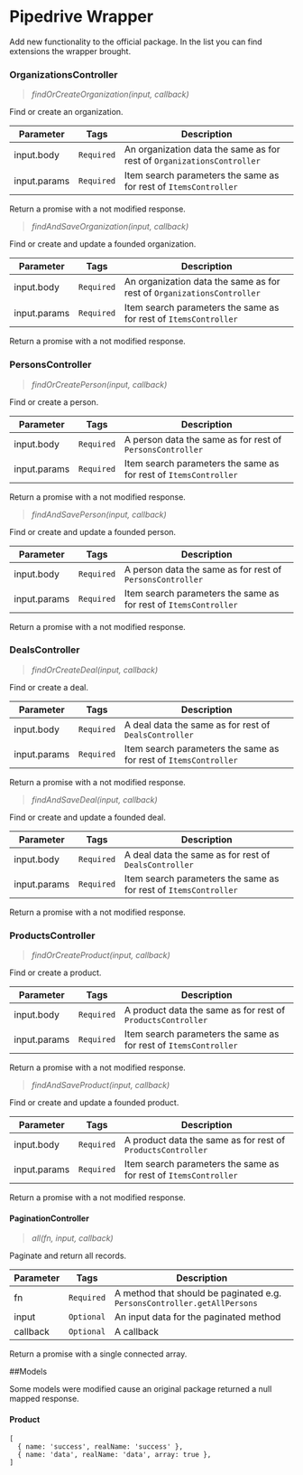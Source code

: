 # Pipedrive Wrapper

Add new functionality to the official package. In the list you can find extensions the wrapper brought.

### OrganizationsController

> _findOrCreateOrganization(input, callback)_

Find or create an organization.

|Parameter      |Tags         |Description
|---------------|-------------|-----------
|input.body     |`Required`   |An organization data the same as for rest of `OrganizationsController`
|input.params   |`Required`   |Item search parameters the same as for rest of `ItemsController`

Return a promise with a not modified response.


> _findAndSaveOrganization(input, callback)_

Find or create and update a founded organization.

|Parameter      |Tags         |Description
|---------------|-------------|-----------
|input.body     |`Required`   |An organization data the same as for rest of `OrganizationsController`
|input.params   |`Required`   |Item search parameters the same as for rest of `ItemsController`

Return a promise with a not modified response.

### PersonsController

> _findOrCreatePerson(input, callback)_

Find or create a person.

|Parameter      |Tags         |Description
|---------------|-------------|-----------
|input.body     |`Required`   |A person data the same as for rest of `PersonsController`
|input.params   |`Required`   |Item search parameters the same as for rest of `ItemsController`

Return a promise with a not modified response.


> _findAndSavePerson(input, callback)_

Find or create and update a founded person.

|Parameter      |Tags         |Description
|---------------|-------------|-----------
|input.body     |`Required`   |A person data the same as for rest of `PersonsController`
|input.params   |`Required`   |Item search parameters the same as for rest of `ItemsController`

Return a promise with a not modified response.

### DealsController

> _findOrCreateDeal(input, callback)_

Find or create a deal.

|Parameter      |Tags         |Description
|---------------|-------------|-----------
|input.body     |`Required`   |A deal data the same as for rest of `DealsController`
|input.params   |`Required`   |Item search parameters the same as for rest of `ItemsController`

Return a promise with a not modified response.


> _findAndSaveDeal(input, callback)_

Find or create and update a founded deal.

|Parameter      |Tags         |Description
|---------------|-------------|-----------
|input.body     |`Required`   |A deal data the same as for rest of `DealsController`
|input.params   |`Required`   |Item search parameters the same as for rest of `ItemsController`

Return a promise with a not modified response.

### ProductsController

> _findOrCreateProduct(input, callback)_

Find or create a product.

|Parameter      |Tags         |Description
|---------------|-------------|-----------
|input.body     |`Required`   |A product data the same as for rest of `ProductsController`
|input.params   |`Required`   |Item search parameters the same as for rest of `ItemsController`

Return a promise with a not modified response.


> _findAndSaveProduct(input, callback)_

Find or create and update a founded product.

|Parameter      |Tags         |Description
|---------------|-------------|-----------
|input.body     |`Required`   |A product data the same as for rest of `ProductsController`
|input.params   |`Required`   |Item search parameters the same as for rest of `ItemsController`

Return a promise with a not modified response.

#### PaginationController

> _all(fn, input, callback)_

Paginate and return all records.

|Parameter      |Tags         |Description
|---------------|-------------|-----------
|fn             |`Required`   |A method that should be paginated e.g. `PersonsController.getAllPersons`
|input          |`Optional`   |An input data for the paginated method
|callback       |`Optional`   |A callback

Return a promise with a single connected array.

##Models

Some models were modified cause an original package returned a null mapped response.

#### Product

```
[
  { name: 'success', realName: 'success' },
  { name: 'data', realName: 'data', array: true },
]
```
